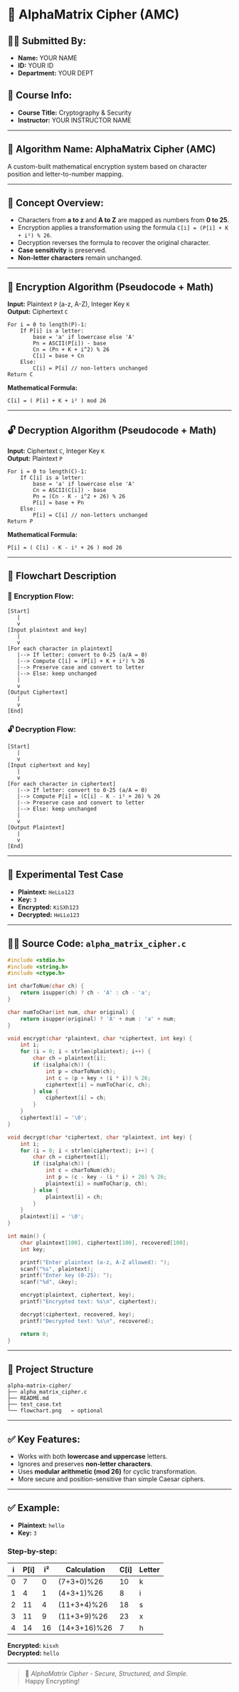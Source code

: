 # 🔐 AlphaMatrix Cipher (AMC)

## 👨‍🎓 Submitted By:
- **Name:** YOUR NAME  
- **ID:** YOUR ID  
- **Department:** YOUR DEPT  

## 📘 Course Info:
- **Course Title:** Cryptography & Security  
- **Instructor:** YOUR INSTRUCTOR NAME  

---

## 📌 Algorithm Name: AlphaMatrix Cipher (AMC)

A custom-built mathematical encryption system based on character position and letter-to-number mapping.

---

## 🧠 Concept Overview:
- Characters from **a to z** and **A to Z** are mapped as numbers from **0 to 25**.
- Encryption applies a transformation using the formula `C[i] = (P[i] + K + i²) % 26`.
- Decryption reverses the formula to recover the original character.
- **Case sensitivity** is preserved.
- **Non-letter characters** remain unchanged.

---

## 🔐 Encryption Algorithm (Pseudocode + Math)

**Input:** Plaintext `P` (a-z, A-Z), Integer Key `K`  
**Output:** Ciphertext `C`

```pseudocode
For i = 0 to length(P)-1:
    If P[i] is a letter:
        base = 'a' if lowercase else 'A'
        Pn = ASCII(P[i]) - base
        Cn = (Pn + K + i^2) % 26
        C[i] = base + Cn
    Else:
        C[i] = P[i] // non-letters unchanged
Return C
```

**Mathematical Formula:**
```
C[i] = ( P[i] + K + i² ) mod 26
```

---

## 🔓 Decryption Algorithm (Pseudocode + Math)

**Input:** Ciphertext `C`, Integer Key `K`  
**Output:** Plaintext `P`

```pseudocode
For i = 0 to length(C)-1:
    If C[i] is a letter:
        base = 'a' if lowercase else 'A'
        Cn = ASCII(C[i]) - base
        Pn = (Cn - K - i^2 + 26) % 26
        P[i] = base + Pn
    Else:
        P[i] = C[i] // non-letters unchanged
Return P
```

**Mathematical Formula:**
```
P[i] = ( C[i] - K - i² + 26 ) mod 26
```

---

## 🔄 Flowchart Description

### 🔐 Encryption Flow:
```
[Start]
   |
   v
[Input plaintext and key]
   |
   v
[For each character in plaintext]
   |--> If letter: convert to 0-25 (a/A = 0)
   |--> Compute C[i] = (P[i] + K + i²) % 26
   |--> Preserve case and convert to letter
   |--> Else: keep unchanged
   |
   v
[Output Ciphertext]
   |
   v
[End]
```

### 🔓 Decryption Flow:
```
[Start]
   |
   v
[Input ciphertext and key]
   |
   v
[For each character in ciphertext]
   |--> If letter: convert to 0-25 (a/A = 0)
   |--> Compute P[i] = (C[i] - K - i² + 26) % 26
   |--> Preserve case and convert to letter
   |--> Else: keep unchanged
   |
   v
[Output Plaintext]
   |
   v
[End]
```

---

## 🧪 Experimental Test Case

- **Plaintext:** `HeLLo123`  
- **Key:** `3`  
- **Encrypted:** `KiSXh123`  
- **Decrypted:** `HeLLo123`

---

## 🧑‍💻 Source Code: `alpha_matrix_cipher.c`

```c
#include <stdio.h>
#include <string.h>
#include <ctype.h>

int charToNum(char ch) {
    return isupper(ch) ? ch - 'A' : ch - 'a';
}

char numToChar(int num, char original) {
    return isupper(original) ? 'A' + num : 'a' + num;
}

void encrypt(char *plaintext, char *ciphertext, int key) {
    int i;
    for (i = 0; i < strlen(plaintext); i++) {
        char ch = plaintext[i];
        if (isalpha(ch)) {
            int p = charToNum(ch);
            int c = (p + key + (i * i)) % 26;
            ciphertext[i] = numToChar(c, ch);
        } else {
            ciphertext[i] = ch;
        }
    }
    ciphertext[i] = '\0';
}

void decrypt(char *ciphertext, char *plaintext, int key) {
    int i;
    for (i = 0; i < strlen(ciphertext); i++) {
        char ch = ciphertext[i];
        if (isalpha(ch)) {
            int c = charToNum(ch);
            int p = (c - key - (i * i) + 26) % 26;
            plaintext[i] = numToChar(p, ch);
        } else {
            plaintext[i] = ch;
        }
    }
    plaintext[i] = '\0';
}

int main() {
    char plaintext[100], ciphertext[100], recovered[100];
    int key;

    printf("Enter plaintext (a-z, A-Z allowed): ");
    scanf("%s", plaintext);
    printf("Enter key (0-25): ");
    scanf("%d", &key);

    encrypt(plaintext, ciphertext, key);
    printf("Encrypted text: %s\n", ciphertext);

    decrypt(ciphertext, recovered, key);
    printf("Decrypted text: %s\n", recovered);

    return 0;
}
```

---

## 📂 Project Structure
```
alpha-matrix-cipher/
├── alpha_matrix_cipher.c
├── README.md
├── test_case.txt
└── flowchart.png   ← optional
```

---

## ✅ Key Features:
- Works with both **lowercase and uppercase** letters.
- Ignores and preserves **non-letter characters**.
- Uses **modular arithmetic (mod 26)** for cyclic transformation.
- More secure and position-sensitive than simple Caesar ciphers.

---

## ✅ Example:

- **Plaintext:** `hello`  
- **Key:** `3`

### Step-by-step:

| i | P[i] | i² | Calculation | C[i] | Letter |
|---|------|----|-------------|------|--------|
| 0 | 7    | 0  | (7+3+0)%26  | 10   | k      |
| 1 | 4    | 1  | (4+3+1)%26  | 8    | i      |
| 2 | 11   | 4  | (11+3+4)%26 | 18   | s      |
| 3 | 11   | 9  | (11+3+9)%26 | 23   | x      |
| 4 | 14   | 16 | (14+3+16)%26| 7    | h      |

**Encrypted:** `kisxh`  
**Decrypted:** `hello`

---

> 🔐 *AlphaMatrix Cipher - Secure, Structured, and Simple.*  
> Happy Encrypting!
